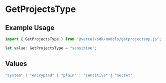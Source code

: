 # GetProjectsType

## Example Usage

```typescript
import { GetProjectsType } from "@vercel/sdk/models/getprojectsop.js";

let value: GetProjectsType = "sensitive";
```

## Values

```typescript
"system" | "encrypted" | "plain" | "sensitive" | "secret"
```
